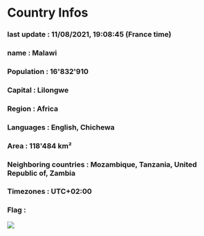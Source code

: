 # Country  Infos
### last update : 11/08/2021, 19:08:45 (France time)

### name : Malawi
### Population : 16'832'910
### Capital : Lilongwe
### Region : Africa
### Languages : English, Chichewa
### Area : 118'484 km²
### Neighboring countries : Mozambique, Tanzania, United Republic of, Zambia
### Timezones : UTC+02:00

### Flag :
![](https://restcountries.eu/data/mwi.svg)
